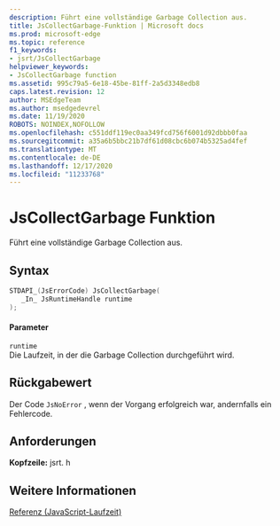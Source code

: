 ```yaml
---
description: Führt eine vollständige Garbage Collection aus.
title: JsCollectGarbage-Funktion | Microsoft docs
ms.prod: microsoft-edge
ms.topic: reference
f1_keywords:
- jsrt/JsCollectGarbage
helpviewer_keywords:
- JsCollectGarbage function
ms.assetid: 995c79a5-6e18-45be-81ff-2a5d3348edb8
caps.latest.revision: 12
author: MSEdgeTeam
ms.author: msedgedevrel
ms.date: 11/19/2020
ROBOTS: NOINDEX,NOFOLLOW
ms.openlocfilehash: c551ddf119ec0aa349fcd756f6001d92dbbb0faa
ms.sourcegitcommit: a35a6b5bbc21b7df61d08cbc6b074b5325ad4fef
ms.translationtype: MT
ms.contentlocale: de-DE
ms.lasthandoff: 12/17/2020
ms.locfileid: "11233768"
---
```

# JsCollectGarbage Funktion

Führt eine vollständige Garbage Collection aus.  
  
## Syntax  
  
```cpp  
STDAPI_(JsErrorCode) JsCollectGarbage(  
   _In_ JsRuntimeHandle runtime  
);  
```  
  
#### Parameter  
 `runtime`  
 Die Laufzeit, in der die Garbage Collection durchgeführt wird.  
  
## Rückgabewert  
 Der Code `JsNoError` , wenn der Vorgang erfolgreich war, andernfalls ein Fehlercode.  
  
## Anforderungen  
 **Kopfzeile:** jsrt. h  
  
## Weitere Informationen  
 [Referenz (JavaScript-Laufzeit)](../chakra-hosting/reference-javascript-runtime.md)
